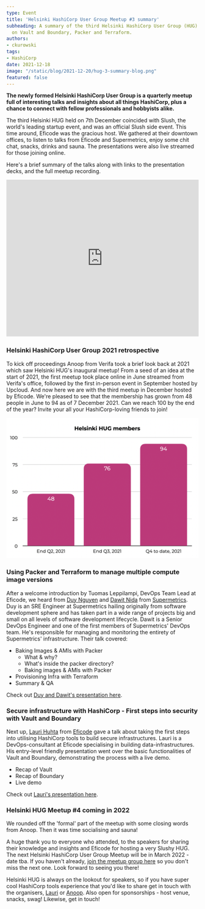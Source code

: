 ```yaml
---
type: Event
title: 'Helsinki HashiCorp User Group Meetup #3 summary'
subheading: A summary of the third Helsinki HashiCorp User Group (HUG) including presentations
  on Vault and Boundary, Packer and Terraform.
authors:
- ckurowski
tags:
- HashiCorp
date: 2021-12-18
image: "/static/blog/2021-12-20/hug-3-summary-blog.png"
featured: false
---
```

**The newly formed Helsinki HashiCorp User Group is a quarterly meetup full of interesting talks and insights about all things HashiCorp, plus a chance to connect with fellow professionals and hobbyists alike.**

The third Helsinki HUG held on 7th December coincided with Slush, the world's leading startup event, and was an official Slush side event. This time around, Eficode was the gracious host. We gathered at their downtown offices, to listen to talks from Eficode and Supermetrics, enjoy some chit chat, snacks, drinks and sauna. The presentations were also live streamed for those joining online.

Here's a brief summary of the talks along with links to the presentation decks, and the full meetup recording.

<iframe width="100%" height="410" src="https://www.youtube.com/embed/xyuXM6HARfM" title="YouTube video player" frameborder="0" allow="accelerometer; autoplay; clipboard-write; encrypted-media; gyroscope; picture-in-picture" allowfullscreen></iframe>

### Helsinki HashiCorp User Group 2021 retrospective

To kick off proceedings Anoop from Verifa took a brief look back at 2021 which saw Helsinki HUG's inaugural meetup! From a seed of an idea at the start of 2021, the first meetup took place online in June streamed from Verifa's office, followed by the first in-person event in September hosted by Upcloud. And now here we are with the third meetup in December hosted by Eficode. We're pleased to see that the membership has grown from 48 people in June to 94 as of 7 December 2021. Can we reach 100 by the end of the year? Invite your all your HashiCorp-loving friends to join!

![HUG membership growth chart](/static/blog/2021-12-20/helsinki-hug-membership-growth-2021.png)

### Using Packer and Terraform to manage multiple compute image versions

After a welcome introduction by Tuomas Leppilampi, DevOps Team Lead at Eficode, we heard from [Duy Nguyen](https://www.linkedin.com/in/duy-nguyen-527ba756/) and [Dawit Nida](https://www.linkedin.com/in/dawitnida/) from [Supermetrics](https://supermetrics.com/). Duy is an SRE Engineer at Supermetrics hailing originally from software development sphere and has taken part in a wide range of projects big and small on all levels of software development lifecycle. Dawit is a Senior DevOps Engineer and one of the first members of Supermetrics' DevOps team. He's responsible for managing and monitoring the entirety of Supermetrics' infrastructure. Their talk covered:

* Baking Images & AMIs with Packer
  * What & why?
  * What's inside the packer directory?
  * Baking images & AMIs with Packer
* Provisioning Infra with Terraform
* Summary & QA

Check out [Duy and Dawit's presentation here](https://drive.google.com/file/d/1xXXsSejwHJW2nSRWllsgugt4jq_OH3h8/view?usp=sharing).

### Secure infrastructure with HashiCorp - First steps into security with Vault and Boundary

Next up, [Lauri Huhta](https://www.linkedin.com/in/lauri-huhta-254502137/) from [Eficode](https://www.eficode.com/) gave a talk about taking the first steps into utilising HashiCorp tools to build secure infrastructures. Lauri is a DevOps-consultant at Eficode specialising in building data-infrastructures. His entry-level friendly presentation went over the basic functionalities of Vault and Boundary, demonstrating the process with a live demo.

* Recap of Vault
* Recap of Boundary
* Live demo

Check out [Lauri's presentation here](https://github.com/Itzblend/HUG_Boundary_Vault).

### **Helsinki HUG Meetup #4 coming in 2022**

We rounded off the 'formal' part of the meetup with some closing words from Anoop. Then it was time socialising and sauna!

A huge thank you to everyone who attended, to the speakers for sharing their knowledge and insights and Eficode for hosting a very Slushy HUG. The next Helsinki HashiCorp User Group Meetup will be in March 2022 - date tba. If you haven't already, [join the meetup group here](https://www.meetup.com/helsinki-hashicorp-user-group/) so you don't miss the next one. Look forward to seeing you there!

Helsinki HUG is always on the lookout for speakers, so if you have super cool HashiCorp tools experience that you'd like to share get in touch with the organisers, [Lauri](https://www.linkedin.com/in/lauri-suomalainen/) or [Anoop](https://www.linkedin.com/in/anoopvijayan/). Also open for sponsorships - host venue, snacks, swag! Likewise, get in touch!

